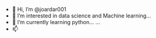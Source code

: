 - 👋 Hi, I’m @joardar001
- 👀 I’m interested in data science and Machine learning...
- 🌱 I’m currently learning python...
  ...
- 📫

<!---
joardar001/joardar001 is a ✨ special ✨ repository because its `README.md` (this file) appears on your GitHub profile.
You can click the Preview link to take a look at your changes.
--->
